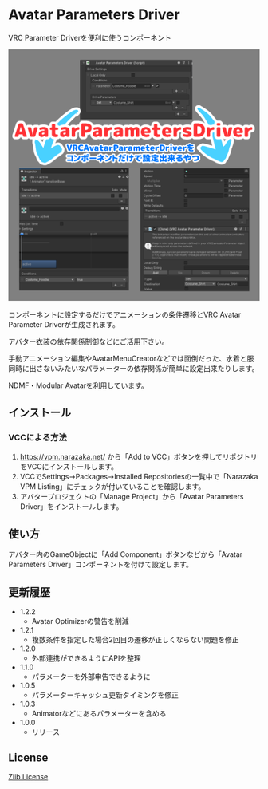 # Avatar Parameters Driver

VRC Parameter Driverを便利に使うコンポーネント

![Avatar Parameters Driver](docs~/AvatarParametersDriver.png)

コンポーネントに設定するだけでアニメーションの条件遷移とVRC Avatar Parameter Driverが生成されます。

アバター衣装の依存関係制御などにご活用下さい。

手動アニメーション編集やAvatarMenuCreatorなどでは面倒だった、水着と服同時に出さないみたいなパラメーターの依存関係が簡単に設定出来たりします。

NDMF・Modular Avatarを利用しています。

## インストール

### VCCによる方法

1. https://vpm.narazaka.net/ から「Add to VCC」ボタンを押してリポジトリをVCCにインストールします。
2. VCCでSettings→Packages→Installed Repositoriesの一覧中で「Narazaka VPM Listing」にチェックが付いていることを確認します。
3. アバタープロジェクトの「Manage Project」から「Avatar Parameters Driver」をインストールします。

## 使い方

アバター内のGameObjectに「Add Component」ボタンなどから「Avatar Parameters Driver」コンポーネントを付けて設定します。

## 更新履歴

- 1.2.2
  - Avatar Optimizerの警告を削減
- 1.2.1
  - 複数条件を指定した場合2回目の遷移が正しくならない問題を修正
- 1.2.0
  - 外部連携ができるようにAPIを整理
- 1.1.0
  - パラメーターを外部申告できるように
- 1.0.5
  - パラメーターキャッシュ更新タイミングを修正
- 1.0.3
  - Animatorなどにあるパラメーターを含める
- 1.0.0
  - リリース

## License

[Zlib License](LICENSE.txt)
